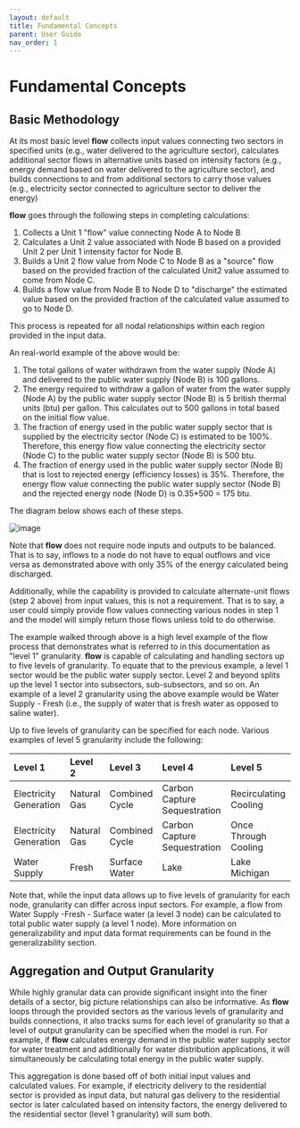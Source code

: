 ```yaml
---
layout: default
title: Fundamental Concepts
parent: User Guide
nav_order: 1
---
```



# Fundamental Concepts

## Basic Methodology

At its most basic level **flow** collects input values connecting two sectors in specified units (e.g., water delivered to the agriculture sector),
calculates additional sector flows in alternative units based on intensity factors (e.g., energy demand based on water delivered to the agriculture sector),
and builds connections to and from additional sectors to carry those values (e.g., electricity sector connected to agriculture sector to deliver the energy)

**flow** goes through the following steps in completing calculations:

1. Collects a Unit 1 "flow" value connecting Node A to Node B
2. Calculates a Unit 2 value associated with Node B based on a provided Unit 2 per Unit 1 intensity factor for Node B.
3. Builds a Unit 2 flow value from Node C to Node B as a "source" flow based on the provided fraction of the calculated Unit2 value assumed to come from Node C.
4. Builds a flow value from Node B to Node D to "discharge" the estimated value based on the provided fraction of the calculated value assumed to go to Node D.

This process is repeated for all nodal relationships within each region provided in the input data.

An real-world example of the above would be:

1. The total gallons of water withdrawn from the water supply (Node A) and delivered to the public water supply (Node B) is 100 gallons.
2. The energy required to withdraw a gallon of water from the water supply (Node A) by the public water supply sector (Node B) is
5 british thermal units (btu) per gallon. This calculates out to 500 gallons in total based on the initial flow value.
3. The fraction of energy used in the public water supply sector that is supplied by the electricity sector (Node C) is estimated to be 100%. Therefore,
this energy flow value connecting the electricity sector (Node C) to the public water supply sector (Node B) is 500 btu.
4. The fraction of energy used in the public water supply sector (Node B) that is lost to rejected energy (efficiency losses) is 35%.
Therefore, the energy flow value connecting the public water supply sector (Node B) and the rejected energy node (Node D) is 0.35*500 = 175 btu.

The diagram below shows each of these steps.

![image](https://user-images.githubusercontent.com/74064300/153686911-fd0ec47d-571d-455c-bde8-e8b05a13bac0.png)

Note that **flow** does not require node inputs and outputs to be balanced. That is to say, inflows to a node do not have to equal outflows
and vice versa as demonstrated above with only 35% of the energy calculated being discharged.

Additionally, while the capability is provided to calculate alternate-unit flows (step 2 above) from input values, this is not a requirement. That is to say, a
user could simply provide flow values connecting various nodes in step 1 and the model will simply return those flows unless told to do otherwise.

The example walked through above is a high level example of the flow process that demonstrates what is referred to in this documentation as "level 1" granularity.
**flow** is capable of calculating and handling sectors up to five levels of granularity. To equate that to the previous example, a level 1 sector would be the
public water supply sector. Level 2 and beyond splits up the level 1 sector into subsectors, sub-subsectors, and so on. An example of a level 2 granularity using
the above example would be Water Supply - Fresh (i.e., the supply of water that is fresh water as opposed to saline water).

Up to five levels of granularity can be specified for each node. Various examples of level 5 granularity include the following:

| Level 1                | Level 2     | Level 3        | Level 4                      | Level 5                |
|:-----------------------|:------------|:---------------|:-----------------------------|:-----------------------|
| Electricity Generation | Natural Gas | Combined Cycle | Carbon Capture Sequestration | Recirculating Cooling  |
| Electricity Generation | Natural Gas | Combined Cycle | Carbon Capture Sequestration | Once Through Cooling   |
| Water Supply           | Fresh       | Surface Water  | Lake                         | Lake Michigan          |

Note that, while the input data allows up to five levels of granularity for each node, granularity can differ across input sectors. For example, a flow from Water Supply -Fresh - Surface water
(a level 3 node) can be calculated to total public water supply (a level 1 node). More information on generalizability and input data format requirements can be found
in the generalizability section.

## Aggregation and Output Granularity

While highly granular data can provide significant insight into the finer details of a sector, big picture relationships can also be informative. As **flow**
loops through the provided sectors as the various levels of granularity and builds connections, it also tracks sums for each level of granularity so that
a level of output granularity can be specified when the model is run. For example, if **flow** calculates energy demand in the public water supply sector for
water treatment and additionally for water distribution applications, it will simultaneously be calculating total energy in the public water supply.

This aggregation is done based off of both initial input values and calculated values. For example, if electricity delivery to the residential sector is provided
as input data, but natural gas delivery to the residential sector is later calculated based on intensity factors, the energy delivered to the residential sector (level 1 granularity)
will sum both.
